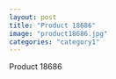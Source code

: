 ```yaml
---
layout: post
title: "Product 18686"
image: "product18686.jpg"
categories: "category1"
---
```

Product 18686
